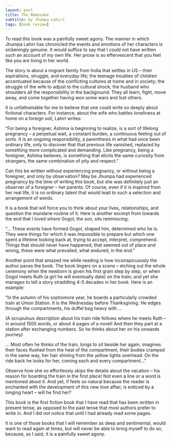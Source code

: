 ```yaml
---
layout: post
title: The Namesake
subtitle: by Jhumpa Lahiri
tags: [book review]
---
```


To read this book was a painfully sweet agony. The manner in which Jhumpa Lahiri has chronicled the events and emotions of her characters is sickeningly genuine. It would suffice to say that I could not have written such an account of my own life. Her prose is so effervescent that you feel like you are living in her world.

The story is about a migrant family from India that settles in US – their aspirations, struggle, and everyday life; the teenage troubles of children accentuated because of the conflicting cultures at home and in society; the struggle of the wife to adjust to the cultural shock; the husband who shoulders all the responsibility in the background. They all learn, fight, move away, and come together having won some wars and lost others.

It is unfathomable for me to believe that one could write so deeply about fictional characters. For instance, about the wife who battles loneliness at home on a foreign soil, Lahiri writes:

“For being a foreigner, Ashima is beginning to realize, is a sort of lifelong pregnancy – a perpetual wait, a constant burden, a continuous feeling out of sorts. It is an ongoing responsibility, a parenthesis in what had once been ordinary life, only to discover that that previous life vanished, replaced by something more complicated and demanding. Like pregnancy, being a foreigner, Ashima believes, is something that elicits the same curiosity from strangers, the same combination of pity and respect.”

Can this be written without experiencing pregnancy, or without being a foreigner, and only by observation? May be Jhumpa had experienced pregnancy by the time of writing this book, but she was definitely just an observer of a foreigner – her parents. Of course, even if it is inspired from her real life, it is no ordinary talent that would lead to such a selection and arrangement of words.

It is a book that will force you to think about your lives, relationships, and question the mundane routine of it. Here is another excerpt from towards the end that I loved where Gogol, the son, sits reminiscing:

“… These events have formed Gogol, shaped him, determined who he is. They were things for which it was impossible to prepare but which one spent a lifetime looking back at, trying to accept, interpret, comprehend. Things that should never have happened, that seemed out of place and wrong, these were what prevailed, what endured, in the end.”

Another point that amazed me while reading is how inconspicuously the author paces the book. The book lingers on a scene – etching out the whole ceremony when the newborn is given his first grain step by step, or when Gogol meets Ruth (a girl he will eventually date) on the train; and yet she manages to tell a story straddling 4-5 decades in her book. Here is an example:

“In the autumn of his sophomore year, he boards a particularly crowded train at Union Station. It is the Wednesday before Thanksgiving. He edges through the compartments, his duffel bag heavy with …

(A scrupulous description about his train ride follows where he meets Ruth – in around 1500 words, or about 4 pages of a novel! And then they part at a station after exchanging numbers. So he thinks about her on his onwards journey)

… Most often he thinks of the train, longs to sit beside her again, imagines their faces flushed from the heat of the compartment, their bodies cramped in the same way, her hair shining from the yellow lights overhead. On the ride back he looks for her, coming each and every compartment…”

Observe how she so effortlessly skips the details about the vacation – his reason for boarding the train in the first place! Not even a line or a word is mentioned about it. And yet, if feels so natural because the reader is enchanted with the development of this new love affair, is enticed by a longing heart – will he find her?

This book is the first fiction book that I have read that has been written in present tense, as opposed to the past tense that most authors prefer to write in. And I did not notice that until I had already read some pages.

It is one of those books that I will remember as deep and sentimental, would want to read again at times, but will never be able to bring myself to do so; because, as I said, it is a painfully sweet agony.
